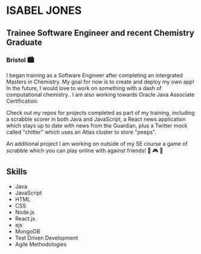 # ISABEL JONES
## Trainee Software Engineer and recent Chemistry Graduate
### Bristol 🏙️


I began training as a Software Engineer after completing an intergrated Masters in Chemistry. My goal for now is to create and deploy my own app! In the future, I would love to work on something with a dash of computational chemistry..
I am also working towards Oracle Java Associate Certification.</br> 

Check out my repos for projects completed as part of my training, including a scrabble scorer in both Java and JavaScript, a React news application which stays up to date with news from the Guardian, plus a Twitter mock called "chitter" which uses an Atlas cluster to store "peeps".
</br>

An additional project I am working on outside of my SE course a game of scrabble which you can play online with against friends! :game_die: :video_game: :dart:


## Skills
- Java
- JavaScript
- HTML
- CSS
- Node.js
- React.js
- ejs
- MongoDB
- Test Driven Development
- Agile Methodologies




<!--
**isabeljones299/isabeljones299** is a ✨ _special_ ✨ repository because its `README.md` (this file) appears on your GitHub profile.

Here are some ideas to get you started:

- 🔭 I’m currently working on ...
- 🌱 I’m currently learning ...
- 👯 I’m looking to collaborate on ...
- 🤔 I’m looking for help with ...
- 💬 Ask me about ...
- 📫 How to reach me: ...
- 😄 Pronouns: ...
- ⚡ Fun fact: ...
-->
